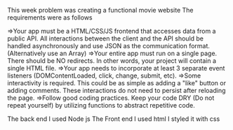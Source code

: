 This week problem was creating a functional movie website
The requirements were as follows

=>Your app must be a HTML/CSS/JS frontend that accesses data from a public API. All interactions between the client and the API should be handled asynchronously and use JSON as the communication format. (Alternatively use an Array)
=>Your entire app must run on a single page. There should be NO redirects. In other words, your project will contain a single HTML file.
=>Your app needs to incorporate at least 3 separate event listeners (DOMContentLoaded, click, change, submit, etc).
=>Some interactivity is required. This could be as simple as adding a "like" button or adding comments. These interactions do not need to persist after reloading the page.
=>Follow good coding practices. Keep your code DRY (Do not repeat yourself) by utilizing functions to abstract repetitive code.




The back end I used Node js
The Front end I used html
I styled it with css



